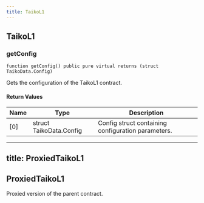 ```yaml
---
title: TaikoL1
---
```


## TaikoL1

### getConfig

```solidity
function getConfig() public pure virtual returns (struct TaikoData.Config)
```

Gets the configuration of the TaikoL1 contract.

#### Return Values

| Name | Type                    | Description                                        |
| ---- | ----------------------- | -------------------------------------------------- |
| [0]  | struct TaikoData.Config | Config struct containing configuration parameters. |

---

## title: ProxiedTaikoL1

## ProxiedTaikoL1

Proxied version of the parent contract.
